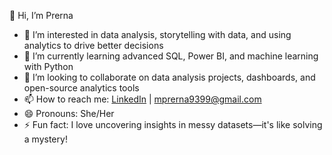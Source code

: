 👋 Hi, I’m Prerna
- 👀 I’m interested in data analysis, storytelling with data, and using analytics to drive better decisions  
- 🌱 I’m currently learning advanced SQL, Power BI, and machine learning with Python  
- 💞️ I’m looking to collaborate on data analysis projects, dashboards, and open-source analytics tools  
- 📫 How to reach me: [LinkedIn](https://www.linkedin.com/in/your-link-here) | mprerna9399@gmail.com  
- 😄 Pronouns: She/Her  
- ⚡ Fun fact: I love uncovering insights in messy datasets—it's like solving a mystery!


<!---
mprerna9399/mprerna9399 is a ✨ special ✨ repository because its `README.md` (this file) appears on your GitHub profile.
You can click the Preview link to take a look at your changes.
--->
